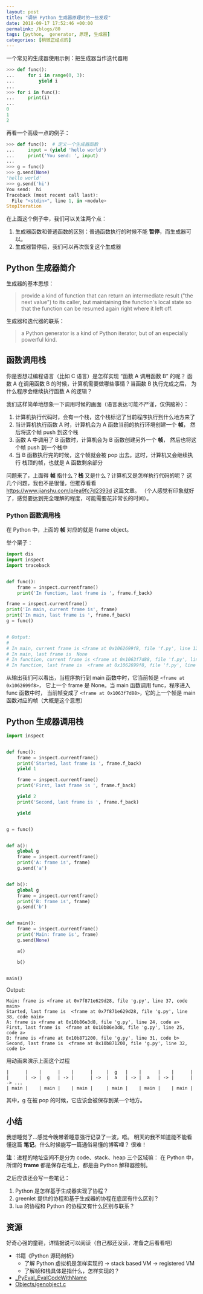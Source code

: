 ```yaml
---
layout: post
title: "调研 Python 生成器原理时的一些发现"
date: 2018-09-17 17:52:46 +00:00
permalink: /blogs/80
tags: [python,  generator, 原理, 生成器]
categories: [稍微正经点的]
---
```

一个常见的生成器使用示例：把生成器当作迭代器用

```python
>>> def func():
...     for i in range(0, 3):
...         yield i
...
>>> for i in func():
...     print(i)
...
0
1
2
```

再看一个高级一点的例子：

```python
>>> def func():  # 定义一个生成器函数
...     input = (yield 'hello world')
...     print('You send: ', input)
...
>>> g = func()
>>> g.send(None)
'hello world'
>>> g.send('hi')
You send:  hi
Traceback (most recent call last):
  File "<stdin>", line 1, in <module>
StopIteration
```
在上面这个例子中，我们可以关注两个点：

1. 生成器函数和普通函数的区别：普通函数执行的时候不能 **暂停**，而生成器可以。
2. 生成器暂停后，我们可以再次恢复这个生成器

## Python 生成器简介

生成器的基本思想：
> provide a kind of function that can return
> an intermediate result ("the next value") to its caller, but maintaining
> the function's local state so that the function can be resumed again
> right where it left off.

生成器和迭代器的联系：
> a Python generator is a kind of Python
> iterator, but of an especially powerful kind.

## 函数调用栈

你是否想过编程语言（比如 C 语言）是怎样实现 “函数 A 调用函数 B” 的呢？
函数 A 在调用函数 B 的时候，计算机需要做哪些事情？当函数 B 执行完成之后，
为什么程序会继续执行函数 A 的逻辑？

我们这样简单地想象一下调用时候的画面（语言表达可能不严谨，仅供脑补）：

1. 计算机执行代码时，会有一个栈，这个栈标记了当前程序执行到什么地方来了
2. 当计算机执行函数 A 时，计算机会为 A 函数当前的执行环境创建一个 **帧**，
然后将这个帧 push 到这个栈
3. 函数 A 中调用了 B 函数时，计算机会为 B 函数创建另外一个 **帧**，
然后也将这个帧 push 到一个栈中
4. 当 B 函数执行完的时候，这个帧就会被 pop 出去。这时，计算机又会继续执行
栈顶的帧，也就是 A 函数剩余部分

问题来了，上面得 **帧** 指什么？**栈** 又是什么？计算机又是怎样执行代码的呢？
这几个问题，我也不是很懂，但推荐看看 https://www.jianshu.com/p/ea9fc7d2393d 这篇文章。
（个人感觉有印象就好了，感觉要达到完全理解的程度，可能需要花非常长的时间）。

### Python 函数调用栈

在 Python 中，上面的 **帧** 对应的就是 frame object。

举个栗子：

```python
import dis
import inspect
import traceback


def func():
    frame = inspect.currentframe()
    print('In function, last frame is ', frame.f_back)

frame = inspect.currentframe()
print('In main, current frame is', frame)
print('In main, last frame is ', frame.f_back)
g = func()


# Output:
#
# In main, current frame is <frame at 0x1062699f8, file 'f.py', line 12, code <module>>
# In main, last frame is  None
# In function, current frame is <frame at 0x1063f7d88, file 'f.py', line 8, code func>
# In function, last frame is  <frame at 0x1062699f8, file 'f.py', line 14, code <module>>
```

从输出我们可以看出，当程序执行到 main 函数中时，它当前帧是 `<frame at 0x1062699f8>`，
它上一个 frame 是 None。当 main 函数调用 func，程序进入 func 函数中时，
当前帧变成了 `<frame at 0x1063f7d88>`，它的上一个帧是 main 函数对应的帧（大概是这个意思）

## Python 生成器调用栈

```python
import inspect


def func():
    frame = inspect.currentframe()
    print('Started, last frame is ', frame.f_back)
    yield 1

    frame = inspect.currentframe()
    print('First, last frame is ', frame.f_back)

    yield 2
    print('Second, last frame is ', frame.f_back)

    yield


g = func()


def a():
    global g
    frame = inspect.currentframe()
    print('A: frame is', frame)
    g.send('a')


def b():
    global g
    frame = inspect.currentframe()
    print('B: frame is', frame)
    g.send('b')


def main():
    frame = inspect.currentframe()
    print('Main: frame is', frame)
    g.send(None)

    a()

    b()


main()

```

Output:
```
Main: frame is <frame at 0x7f871e629d28, file 'g.py', line 37, code main>
Started, last frame is  <frame at 0x7f871e629d28, file 'g.py', line 38, code main>
A: frame is <frame at 0x10b86e3d8, file 'g.py', line 24, code a>
First, last frame is  <frame at 0x10b86e3d8, file 'g.py', line 25, code a>
B: frame is <frame at 0x10b871200, file 'g.py', line 31, code b>
Second, last frame is  <frame at 0x10b871200, file 'g.py', line 32, code b>
```

用动画来演示上面这个过程

```
|      |    |      |    |      |     |  g   |    |      |    |      |
|      | -> |  g   | -> |      | ->  |  a   | -> |  a   | -> |      | -> ...
| main |    | main |    | main |     | main |    | main |    | main |
```

其中，g 在被 pop 的时候，它应该会被保存到某一个地方。

## 小结

我想睡觉了...感觉今晚带着睡意强行记录了一波，唔。
明天的我不知道能不能看懂这篇 **笔记**。什么时候能写一篇通俗易懂的博客哩？
很难！

**注**：进程的地址空间不是分为 code、stack、heap 三个区域嘛：
在 Python 中，所谓的 **frame** 都是保存在堆上，都是由 Python 解释器控制。

之后应该还会写一些笔记：

1. Python 是怎样基于生成器实现了协程？
2. greenlet 提供的协程和基于生成器的协程在底层有什么区别？
3. lua 的协程和 Python 的协程又有什么区别与联系？

## 资源

好奇心强的童鞋，详情据说可以阅读（自己都还没读，准备之后看看吧）

- 书籍《Python 源码剖析》
  - 了解 Python 虚拟机是怎样实现的 -> stack based VM -> registered VM
  - 了解帧和栈具体是指什么，怎样实现的？
- [_PyEval_EvalCodeWithName](https://github.com/python/cpython/blob/master/Python/ceval.c#L3685)
- [Objects/genobject.c](https://github.com/python/cpython/blob/master/Objects/genobject.c)